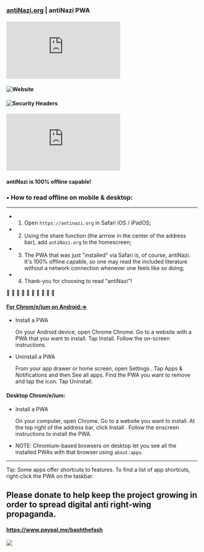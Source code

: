 ### [antiNazi.org](https://antinazi.org) | antiNazi PWA

#### ![Security Headers (Follow redirects)](https://img.shields.io/hsts/preload/antinazi.org?color=darkblue&label=HSTS&logo=google&logoColor=darkblue&style=flat-square)
#### ![Website](https://img.shields.io/website?color=blue&label=site%20is&logo=debian&logoColor=blue&url=https%3A%2F%2Fantinazi.org)
#### ![Security Headers](https://img.shields.io/security-headers?style=flat-square&color=darkgreen&url=https%3A%2F%2Fantinazi.org)
#### ![Mozilla HTTP Observatory Grade](https://img.shields.io/mozilla-observatory/grade-score/antinazi.org?color=black&logo=mozilla&style=social)

#### **antiNazi** is 100% offline capable!

### • How to read offline on mobile & desktop:

---

- 1. Open `https://antinazi.org` in Safari iOS / iPadOS;

- 2. Using the share function (the arrrow in the center of the address bar), add `antiNazi.org` to the homescreen;

- 3. The PWA that was just "installed" via Safari is, of course, antiNazi. It's 100% offline capable, so one may read the included literature without a network connection whenever one feels like so doing;

- 4. Thank-you for choosing to read "antiNazi"!

 🏴 🏴 🏴 🏴 🏴 🏴 🏴 🏴 🏴 🏴

#### [For Chrom/e/ium on Android:=>](https://support.google.com/chrome/answer/9658361)

- Install a PWA

  On your Android device, open Chrome Chrome. Go to a website with a PWA that you want to install. Tap Install. Follow the on-screen instructions.

- Uninstall a PWA

  From your app drawer or home screen, open Settings . Tap Apps & Notifications and then See all apps. Find the PWA you want to remove and tap the icon. Tap Uninstall.

#### Desktop Chrom/e/ium:

- Install a PWA

  On your computer, open Chrome. Go to a website you want to install. At the top right of the address bar, click Install . Follow the onscreen instructions to install the PWA.

- NOTE: Chromium-based browsers on desktop let you see all the installed PWAs with that browser using `about:apps`.

---

Tip: Some apps offer shortcuts to features. To find a list of app shortcuts, right-click the PWA on the taskbar.

## Please donate to help keep the project growing in order to spread digital anti right-wing propaganda.

#### https://www.paypal.me/bashthefash

![](https://gitlab.com/antinazi/antiNazi.org/raw/main/public/res/antiNazi.org_main_res_1024.png)
